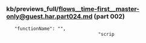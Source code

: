 ### kb/previews_full/flows__time-first__master-only@guest.har.part024.md (part 002)

```md
   "functionName": "",
                                  "scrip
```

```
